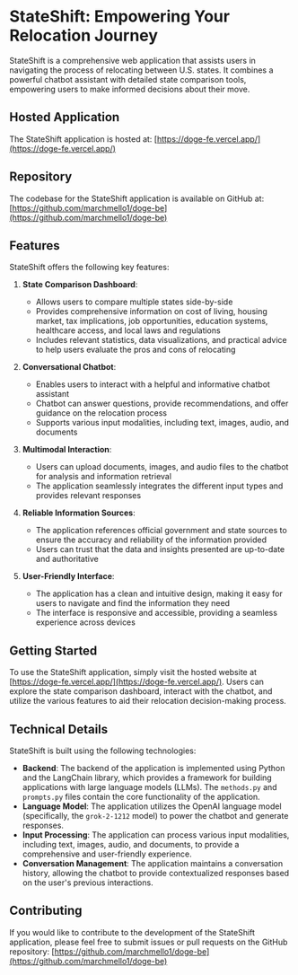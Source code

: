 # StateShift: Empowering Your Relocation Journey

StateShift is a comprehensive web application that assists users in navigating the process of relocating between U.S. states. It combines a powerful chatbot assistant with detailed state comparison tools, empowering users to make informed decisions about their move.

## Hosted Application

The StateShift application is hosted at: [https://doge-fe.vercel.app/](https://doge-fe.vercel.app/)

## Repository

The codebase for the StateShift application is available on GitHub at: [https://github.com/marchmello1/doge-be](https://github.com/marchmello1/doge-be)

## Features

StateShift offers the following key features:

1. **State Comparison Dashboard**:
   - Allows users to compare multiple states side-by-side
   - Provides comprehensive information on cost of living, housing market, tax implications, job opportunities, education systems, healthcare access, and local laws and regulations
   - Includes relevant statistics, data visualizations, and practical advice to help users evaluate the pros and cons of relocating

2. **Conversational Chatbot**:
   - Enables users to interact with a helpful and informative chatbot assistant
   - Chatbot can answer questions, provide recommendations, and offer guidance on the relocation process
   - Supports various input modalities, including text, images, audio, and documents

3. **Multimodal Interaction**:
   - Users can upload documents, images, and audio files to the chatbot for analysis and information retrieval
   - The application seamlessly integrates the different input types and provides relevant responses

4. **Reliable Information Sources**:
   - The application references official government and state sources to ensure the accuracy and reliability of the information provided
   - Users can trust that the data and insights presented are up-to-date and authoritative

5. **User-Friendly Interface**:
   - The application has a clean and intuitive design, making it easy for users to navigate and find the information they need
   - The interface is responsive and accessible, providing a seamless experience across devices

## Getting Started

To use the StateShift application, simply visit the hosted website at [https://doge-fe.vercel.app/](https://doge-fe.vercel.app/). Users can explore the state comparison dashboard, interact with the chatbot, and utilize the various features to aid their relocation decision-making process.

## Technical Details

StateShift is built using the following technologies:

- **Backend**: The backend of the application is implemented using Python and the LangChain library, which provides a framework for building applications with large language models (LLMs). The `methods.py` and `prompts.py` files contain the core functionality of the application.
- **Language Model**: The application utilizes the OpenAI language model (specifically, the `grok-2-1212` model) to power the chatbot and generate responses.
- **Input Processing**: The application can process various input modalities, including text, images, audio, and documents, to provide a comprehensive and user-friendly experience.
- **Conversation Management**: The application maintains a conversation history, allowing the chatbot to provide contextualized responses based on the user's previous interactions.

## Contributing

If you would like to contribute to the development of the StateShift application, please feel free to submit issues or pull requests on the GitHub repository: [https://github.com/marchmello1/doge-be](https://github.com/marchmello1/doge-be)


